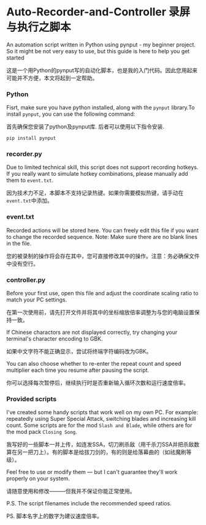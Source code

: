 # Auto-Recorder-and-Controller 录屏与执行之脚本
An automation script written in Python using pynput - my beginner project. So it might be not very easy to use, but this guide is here to help you get started

这是一个用Python的pynput写的自动化脚本，也是我的入门代码。因此您用起来可能并不方便，本文将起到一定帮助。

### Python
Fisrt, make sure you have python installed, along with the `pynput` library.To install `pynput`, you can use the following command:

首先确保您安装了python及pynput库. 后者可以使用以下指令安装.

```bash
pip install pynput
```

### recorder.py

Due to limited technical skill, this script does not support recording hotkeys. If you really want to simulate hotkey combinations, please manually add them to `event.txt`.

因为技术力不足，本脚本不支持记录热键。如果你需要模拟热键，请手动在`event.txt`中添加。

### event.txt

Recorded actions will be stored here. You can freely edit this file if you want to change the recorded sequence. Note: Make sure there are no blank lines in the file.

您的被录制的操作将会存在其中，您可直接修改其中的操作。注意：务必确保文件中没有空行。

### controller.py

Before your first use, open this file and adjust the coordinate scaling ratio to match your PC settings.

在第一次使用前，请先打开文件并将其中的坐标缩放倍率调整为与您的电脑设置保持一致。

If Chinese charactors are not displayed correctly, try changing your terminal's character encoding to GBK. 

如果中文字符不能正确显示，尝试将终端字符编码改为GBK。

You can also choose whether to re-enter the repeat count and speed multiplier each time you resume after pausing the script.

你可以选择每次暂停后，继续执行时是否重新输入循环次数和运行速度倍率。

### Provided scripts

I've created some handy scripts that work well on my own PC. For example: repeatedly using Super Special Attack, switching blades and increasing kill count. Some scripts are for the mod `Slash and Blade`, while others are for the mod pack `Closing Song`.

我写好的一些脚本一并上传，如连发SSA，切刀刷杀敌（用千杀刀SSA并把杀敌数算在另一把刀上）。有的脚本是给拔刀剑的，有的则是给落幕曲的（如祛魔刷等级）。

Feel free to use or modify them — but I can't guarantee they'll work properly on your system.

请随意使用和修改———但我并不保证你能正常使用。

P.S. The script filenames include the recommended speed ratios.

PS. 脚本名字上的数字为建议速度倍率。
